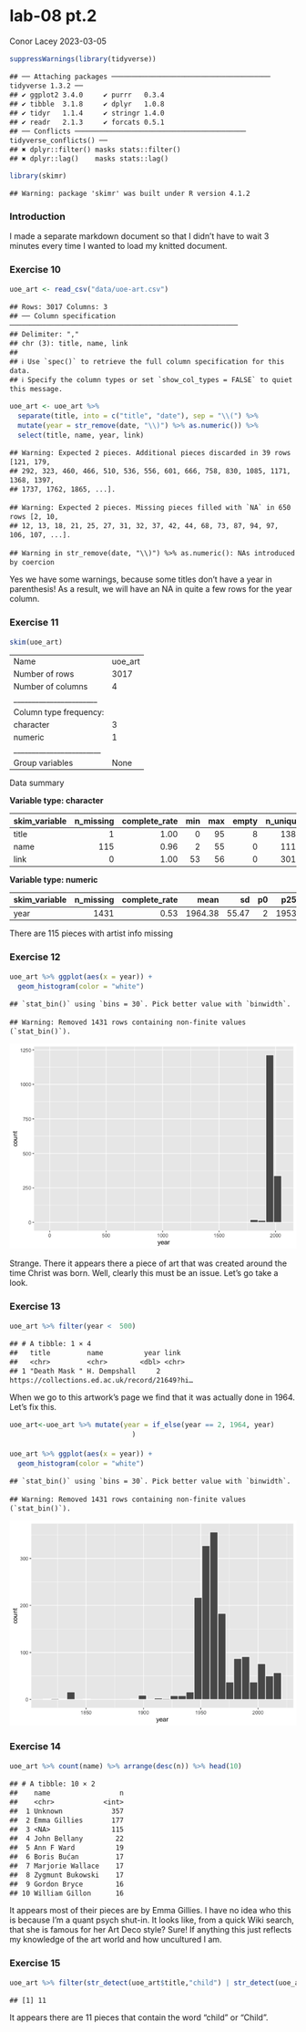 lab-08 pt.2
================
Conor Lacey
2023-03-05

``` r
suppressWarnings(library(tidyverse))
```

    ## ── Attaching packages ─────────────────────────────────────── tidyverse 1.3.2 ──
    ## ✔ ggplot2 3.4.0     ✔ purrr   0.3.4
    ## ✔ tibble  3.1.8     ✔ dplyr   1.0.8
    ## ✔ tidyr   1.1.4     ✔ stringr 1.4.0
    ## ✔ readr   2.1.3     ✔ forcats 0.5.1
    ## ── Conflicts ────────────────────────────────────────── tidyverse_conflicts() ──
    ## ✖ dplyr::filter() masks stats::filter()
    ## ✖ dplyr::lag()    masks stats::lag()

``` r
library(skimr)
```

    ## Warning: package 'skimr' was built under R version 4.1.2

### Introduction

I made a separate markdown document so that I didn’t have to wait 3
minutes every time I wanted to load my knitted document.

### Exercise 10

``` r
uoe_art <- read_csv("data/uoe-art.csv")
```

    ## Rows: 3017 Columns: 3
    ## ── Column specification ────────────────────────────────────────────────────────
    ## Delimiter: ","
    ## chr (3): title, name, link
    ## 
    ## ℹ Use `spec()` to retrieve the full column specification for this data.
    ## ℹ Specify the column types or set `show_col_types = FALSE` to quiet this message.

``` r
uoe_art <- uoe_art %>%
  separate(title, into = c("title", "date"), sep = "\\(") %>%
  mutate(year = str_remove(date, "\\)") %>% as.numeric()) %>%
  select(title, name, year, link)
```

    ## Warning: Expected 2 pieces. Additional pieces discarded in 39 rows [121, 179,
    ## 292, 323, 460, 466, 510, 536, 556, 601, 666, 758, 830, 1085, 1171, 1368, 1397,
    ## 1737, 1762, 1865, ...].

    ## Warning: Expected 2 pieces. Missing pieces filled with `NA` in 650 rows [2, 10,
    ## 12, 13, 18, 21, 25, 27, 31, 32, 37, 42, 44, 68, 73, 87, 94, 97, 106, 107, ...].

    ## Warning in str_remove(date, "\\)") %>% as.numeric(): NAs introduced by coercion

Yes we have some warnings, because some titles don’t have a year in
parenthesis! As a result, we will have an NA in quite a few rows for the
year column.

### Exercise 11

``` r
skim(uoe_art)
```

|                                                  |         |
|:-------------------------------------------------|:--------|
| Name                                             | uoe_art |
| Number of rows                                   | 3017    |
| Number of columns                                | 4       |
| \_\_\_\_\_\_\_\_\_\_\_\_\_\_\_\_\_\_\_\_\_\_\_   |         |
| Column type frequency:                           |         |
| character                                        | 3       |
| numeric                                          | 1       |
| \_\_\_\_\_\_\_\_\_\_\_\_\_\_\_\_\_\_\_\_\_\_\_\_ |         |
| Group variables                                  | None    |

Data summary

**Variable type: character**

| skim_variable | n_missing | complete_rate | min | max | empty | n_unique | whitespace |
|:--------------|----------:|--------------:|----:|----:|------:|---------:|-----------:|
| title         |         1 |          1.00 |   0 |  95 |     8 |     1388 |          0 |
| name          |       115 |          0.96 |   2 |  55 |     0 |     1116 |          0 |
| link          |         0 |          1.00 |  53 |  56 |     0 |     3017 |          0 |

**Variable type: numeric**

| skim_variable | n_missing | complete_rate |    mean |    sd |  p0 |  p25 |  p50 |  p75 | p100 | hist  |
|:--------------|----------:|--------------:|--------:|------:|----:|-----:|-----:|-----:|-----:|:------|
| year          |      1431 |          0.53 | 1964.38 | 55.47 |   2 | 1953 | 1962 | 1979 | 2020 | ▁▁▁▁▇ |

There are 115 pieces with artist info missing

### Exercise 12

``` r
uoe_art %>% ggplot(aes(x = year)) +
  geom_histogram(color = "white")
```

    ## `stat_bin()` using `bins = 30`. Pick better value with `binwidth`.

    ## Warning: Removed 1431 rows containing non-finite values (`stat_bin()`).

![](lab-08-pt2_files/figure-gfm/year-plot-1.png)<!-- -->

Strange. There it appears there a piece of art that was created around
the time Christ was born. Well, clearly this must be an issue. Let’s go
take a look.

### Exercise 13

``` r
uoe_art %>% filter(year <  500)
```

    ## # A tibble: 1 × 4
    ##   title         name          year link                                         
    ##   <chr>         <chr>        <dbl> <chr>                                        
    ## 1 "Death Mask " H. Dempshall     2 https://collections.ed.ac.uk/record/21649?hi…

When we go to this artwork’s page we find that it was actually done in
1964. Let’s fix this.

``` r
uoe_art<-uoe_art %>% mutate(year = if_else(year == 2, 1964, year)
                              )

uoe_art %>% ggplot(aes(x = year)) +
  geom_histogram(color = "white")
```

    ## `stat_bin()` using `bins = 30`. Pick better value with `binwidth`.

    ## Warning: Removed 1431 rows containing non-finite values (`stat_bin()`).

![](lab-08-pt2_files/figure-gfm/fixing-Death-Mask-1.png)<!-- -->

### Exercise 14

``` r
uoe_art %>% count(name) %>% arrange(desc(n)) %>% head(10)
```

    ## # A tibble: 10 × 2
    ##    name                 n
    ##    <chr>            <int>
    ##  1 Unknown            357
    ##  2 Emma Gillies       177
    ##  3 <NA>               115
    ##  4 John Bellany        22
    ##  5 Ann F Ward          19
    ##  6 Boris Bućan         17
    ##  7 Marjorie Wallace    17
    ##  8 Zygmunt Bukowski    17
    ##  9 Gordon Bryce        16
    ## 10 William Gillon      16

It appears most of their pieces are by Emma Gillies. I have no idea who
this is because I’m a quant psych shut-in. It looks like, from a quick
Wiki search, that she is famous for her Art Deco style? Sure! If
anything this just reflects my knowledge of the art world and how
uncultured I am.

### Exercise 15

``` r
uoe_art %>% filter(str_detect(uoe_art$title,"child") | str_detect(uoe_art$title,"Child")) %>% nrow()
```

    ## [1] 11

It appears there are 11 pieces that contain the word “child” or “Child”.
